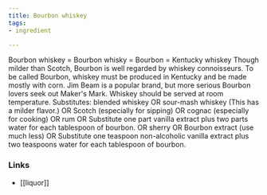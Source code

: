 ```yaml
---
title: Bourbon whiskey
tags:
- ingredient

---
```

Bourbon whiskey = Bourbon whisky = Bourbon = Kentucky whiskey Though milder than Scotch, Bourbon is well regarded by whiskey connoisseurs. To be called Bourbon, whiskey must be produced in Kentucky and be made mostly with corn. Jim Beam is a popular brand, but more serious Bourbon lovers seek out Maker's Mark. Whiskey should be served at room temperature. Substitutes: blended whiskey OR sour-mash whiskey (This has a milder flavor.) OR Scotch (especially for sipping) OR cognac (especially for cooking) OR rum OR Substitute one part vanilla extract plus two parts water for each tablespoon of bourbon. OR sherry OR Bourbon extract (use much less) OR Substitute one teaspoon non-alcoholic vanilla extract plus two teaspoons water for each tablespoon of bourbon.

### Links

* [[liquor]]
